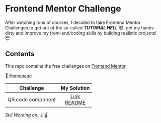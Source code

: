 # Frontend Mentor Challenge

After watching tons of courses, I decided to take Frontend Mentor Challenges to get out of the so-called **_TUTORIAL HELL_** :smiling_imp:, get my hands dirty and improve my front-end/coding skills by building realistic projects! :innocent:

## Contents

This repo contains the free challenges on [Frontend Mentor](https://www.frontendmentor.io).

:house_with_garden: [Homepage](https://yahappygrace.github.io/frontend-mentor-practice/)

|     Challenge     |                                                               My Solution                                                               |
| :---------------: | :-------------------------------------------------------------------------------------------------------------------------------------: |
| QR code component | [Link](https://yahappygrace.github.io/frontend-mentor-practice/QR-code-component/index.html)<br>[README](./QR-code-component/README.md) |

_Still Working on...!! :muscle:_
